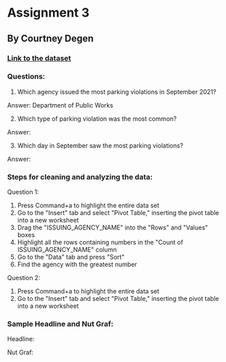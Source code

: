 # Assignment 3

## By Courtney Degen

### [Link to the dataset](https://opendata.dc.gov/datasets/parking-violations-issued-in-september-2021/explore)

### Questions:

1. Which agency issued the most parking violations in September 2021? 

Answer: Department of Public Works

2. Which type of parking violation was the most common? 

Answer: 

3. Which day in September saw the most parking violations? 

Answer:

### Steps for cleaning and analyzing the data:

Question 1:

1. Press Command+a to highlight the entire data set
2. Go to the "Insert" tab and select "Pivot Table," inserting the pivot table into a new worksheet
3. Drag the "ISSUING_AGENCY_NAME" into the "Rows" and "Values" boxes
4. Highlight all the rows containing numbers in the "Count of ISSUING_AGENCY_NAME" column
5. Go to the "Data" tab and press "Sort"
6. Find the agency with the greatest number

Question 2:

1. Press Command+a to highlight the entire data set
2. Go to the "Insert" tab and select "Pivot Table," inserting the pivot table into a new worksheet

### Sample Headline and Nut Graf:

Headline:

Nut Graf: 
